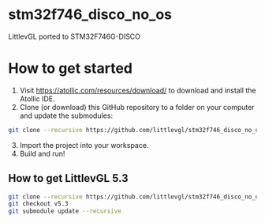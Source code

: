 # stm32f746_disco_no_os
LittlevGL ported to STM32F746G-DISCO

# How to get started
1. Visit https://atollic.com/resources/download/ to download and install the Atollic IDE.
2. Clone (or download) this GitHub repository to a folder on your computer and update the submodules:

```sh
git clone --recursive https://github.com/littlevgl/stm32f746_disco_no_os_atollic.git
```

3. Import the project into your workspace.
4. Build and run!

## How to get LittlevGL 5.3

```sh
git clone --recursive https://github.com/littlevgl/stm32f746_disco_no_os_atollic.git
git checkout v5.3
git submodule update --recursive
```
